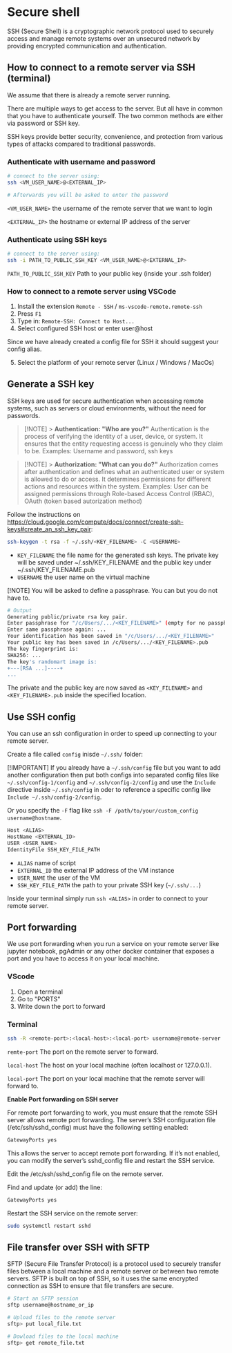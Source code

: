# Secure shell

SSH (Secure Shell) is a cryptographic network protocol used to securely access and manage remote systems over an unsecured network by providing encrypted communication and authentication.

## How to connect to a remote server via SSH (terminal)

We assume that there is already a remote server running.

There are multiple ways to get access to the server. But all have in common that you have to authenticate yourself. The two common methods are either via password or SSH key.

SSH keys provide better security, convenience, and protection from various types of attacks compared to traditional passwords.

### Authenticate with username and password

```sh
# connect to the server using:
ssh <VM_USER_NAME>@<EXTERNAL_IP>

# Afterwards you will be asked to enter the password
```

`<VM_USER_NAME>` the username of the remote server that we want to login

`<EXTERNAL_IP>` the hostname or external IP address of the server

### Authenticate using SSH keys

```sh
# connect to the server using:
ssh -i PATH_TO_PUBLIC_SSH_KEY <VM_USER_NAME>@<EXTERNAL_IP>
```

`PATH_TO_PUBLIC_SSH_KEY` Path to your public key (inside your .ssh folder)

### How to connect to a remote server using VSCode

1. Install the extension `Remote - SSH` / `ms-vscode-remote.remote-ssh`
2. Press `F1`
3. Type in: `Remote-SSH: Connect to Host...`
4. Select configured SSH host or enter user@host

Since we have already created a config file for SSH it should suggest your config alias.

5. Select the platform of your remote server (Linux / Windows / MacOs)

## Generate a SSH key

SSH keys are used for secure authentication when accessing remote systems, such as servers or cloud environments, without the need for passwords.

> [!NOTE] > **Authentication: "Who are you?"**
> Authentication is the process of verifying the identity of a user, device, or system. It ensures that the entity requesting access is genuinely who they claim to be.
> Examples: Username and password, ssh keys

> [!NOTE] > **Authorization: "What can you do?"**
> Authorization comes after authentication and defines what an authenticated user or system is allowed to do or access. It determines permissions for different actions and resources within the system.
> Examples: User can be assigned permissions through Role-based Access Control (RBAC), OAuth (token based autorization method)

Follow the instructions on https://cloud.google.com/compute/docs/connect/create-ssh-keys#create_an_ssh_key_pair:

```sh
ssh-keygen -t rsa -f ~/.ssh/<KEY_FILENAME> -C <USERNAME>
```

- `KEY_FILENAME` the file name for the generated ssh keys. The private key will be saved under ~/.ssh/KEY_FILENAME and the public key under ~/.ssh/KEY_FILENAME.pub
- `USERNAME` the user name on the virtual machine

[!NOTE]
You will be asked to define a passphrase. You can but you do not have to.

```sh
# Output
Generating public/private rsa key pair.
Enter passphrase for "/c/Users/.../<KEY_FILENAME>" (empty for no passphrase): ...
Enter same passphrase again: ...
Your identification has been saved in "/c/Users/.../<KEY_FILENAME>"
Your public key has been saved in /c/Users/.../<KEY_FILENAME>.pub
The key fingerprint is:
SHA256: ...
The key's randomart image is:
+---[RSA ...]----+
...
```

The private and the public key are now saved as `<KEY_FILENAME>` and `<KEY_FILENAME>.pub` inside the specified location.

## Use SSH config

You can use an ssh configuration in order to speed up connecting to your remote server.

Create a file called `config` inisde `~/.ssh/` folder:

[!IMPORTANT]
If you already have a `~/.ssh/config` file but you want to add another configuration then put both configs into separated config files like `~/.ssh/config-1/config` and `~/.ssh/config-2/config` and use the `Include` directive inside `~/.ssh/config` in oder to reference a specific config like `Include ~/.ssh/config-2/config`.

Or you specify the `-F` flag like `ssh -F /path/to/your/custom_config username@hostname`.

```bash
Host <ALIAS>
HostName <EXTERNAL_ID>
USER <USER_NAME>
IdentityFile SSH_KEY_FILE_PATH
```

- `ALIAS` name of script
- `EXTERNAL_ID` the external IP address of the VM instance
- `USER_NAME` the user of the VM
- `SSH_KEY_FILE_PATH` the path to your private SSH key (`~/.ssh/...`)

Inside your terminal simply run `ssh <ALIAS>` in order to connect to your remote server.

## Port forwarding

We use port forwarding when you run a service on your remote server like jupyter notebook, pgAdmin or any other docker container that exposes a port and you have to access it on your local machine.

### VScode

1. Open a terminal
2. Go to "PORTS"
3. Write down the port to forward

### Terminal

```sh
ssh -R <remote-port>:<local-host>:<local-port> username@remote-server
```

`remte-port` The port on the remote server to forward.

`local-host` The host on your local machine (often localhost or 127.0.0.1).

`local-port` The port on your local machine that the remote server will forward to.

**Enable Port forwarding on SSH server**

For remote port forwarding to work, you must ensure that the remote SSH server allows remote port forwarding. The server’s SSH configuration file (/etc/ssh/sshd_config) must have the following setting enabled:

```bash
GatewayPorts yes
```

This allows the server to accept remote port forwarding. If it’s not enabled, you can modify the server’s sshd_config file and restart the SSH service.

Edit the /etc/ssh/sshd_config file on the remote server.

Find and update (or add) the line:

```bash
GatewayPorts yes
```

Restart the SSH service on the remote server:

```bash
sudo systemctl restart sshd
```

## File transfer over SSH with SFTP

SFTP (Secure File Transfer Protocol) is a protocol used to securely transfer files between a local machine and a remote server or between two remote servers. SFTP is built on top of SSH, so it uses the same encrypted connection as SSH to ensure that file transfers are secure.

```bash
# Start an SFTP session
sftp username@hostname_or_ip

# Upload files to the remote server
sftp> put local_file.txt

# Dowload files to the local machine
sftp> get remote_file.txt
```
